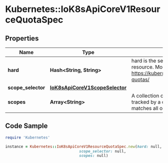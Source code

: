 # Kubernetes::IoK8sApiCoreV1ResourceQuotaSpec

## Properties

Name | Type | Description | Notes
------------ | ------------- | ------------- | -------------
**hard** | **Hash&lt;String, String&gt;** | hard is the set of desired hard limits for each named resource. More info: https://kubernetes.io/docs/concepts/policy/resource-quotas/ | [optional] 
**scope_selector** | [**IoK8sApiCoreV1ScopeSelector**](IoK8sApiCoreV1ScopeSelector.md) |  | [optional] 
**scopes** | **Array&lt;String&gt;** | A collection of filters that must match each object tracked by a quota. If not specified, the quota matches all objects. | [optional] 

## Code Sample

```ruby
require 'Kubernetes'

instance = Kubernetes::IoK8sApiCoreV1ResourceQuotaSpec.new(hard: null,
                                 scope_selector: null,
                                 scopes: null)
```



